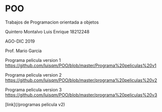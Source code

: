 # POO
Trabajos de Programacion orientada a objetos

Quintero Montalvo Luis Enrique 18212248

AGO-DIC 2019

Prof. Mario Garcia

Programa pelicula version 1 <https://github.com/luisqm/POO/blob/master/Programa%20peliculas%20v1>

Programa pelicula version 2 https://github.com/luisqm/POO/blob/master/programa%20peliculas%20v2

Programa pelicula version 3 https://github.com/luisqm/POO/blob/master/programa%20peliculas%20v3

[link](/programas pelicula v2)
